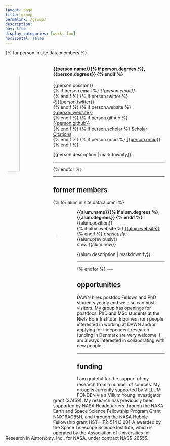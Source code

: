 ```yaml
---
layout: page
title: group
permalink: /group/
description:
nav: true
display_categories: [work, fun]
horizontal: false
---
```

{% for person in site.data.members %}

<!-- The paddingtop and margin-top edits allow anchors to link properly. -->

<div class="container">
    <div id = "{{person.name | replace: ' ', '-'}}" class="row" style="padding-top: 60px; margin-top: -60px;">
      <img style="float: left; height:30%; width: 30%; border-radius: 50%;" src="{{ person.image | prepend: '/assets/img/' | prepend: site.baseurl | prepend: site.url }}" alt="photo of {{person.name}}">
    <div class="col-sm-8" >
        <h4>{{person.name}}{% if person.degrees %}, {{person.degrees}} {% endif %}</h4>
        {{person.position}} <br>
            {% if person.email %}
            <i class="fa fa-envelope"></i> <em>{{person.email}}</em> <br>
            {% endif %}
            {% if person.twitter %}
              <i class="fab fa-twitter"></i> <a href= "http://twitter.com/{{person.twitter}}" target="_blank"> @{{person.twitter}} </a> <br>
            {% endif %}
            {% if person.website %}
              <i class="fa fa-globe"></i> <a href= "{{person.website}}" target="_blank">{{person.website}}</a> <br>
            {% endif %}
            {% if person.github %}
              <i class="fab fa-github"></i> <a href= "https://github.com/{{person.github}}" target="_blank"> {{person.github}} </a> <br>
            {% endif %}
            {% if person.scholar %}
              <i class="ai ai-google-scholar"></i> <a href= "http://scholar.google.com/citations?user={{person.scholar}}" target="_blank"> Scholar Citations </a> <br>
            {% endif %}
            {% if person.orcid %}
              <i class="ai ai-orcid"></i> <a href="http://{{person.orcid}}" target="_blank"> {{person.orcid}}</a> <br>
            {% endif %}
        <p class="text-justify">{{person.description | markdownify}}</p>

</div>
</div>
</div>
<hr>
{% endfor %}

---

## former members

<!-- {% for alum in site.data.alumni %} -->

<!-- <div class="col-sm-12" >
    <b>{{alum.name}}{% if alum.degrees %}, {{alum.degrees}} {% endif %}</b>    
    {% if alum.website %}
      <i class="fa fa-globe"></i> <a href= "{{alum.website}}" target="_blank">{{alum.website}}</a>
    {% endif %}<br>
    <i>previously:</i> {{alum.previously}} <br>
    <i>now:</i> {{alum.now}}<br><br>
</div>
{% endfor %} -->

{% for alum in site.data.alumni %}

<div class="container">
    <div id = "{{alum.name | replace: ' ', '-'}}" class="row" style="padding-top: 60px; margin-top: -60px;">
      <img style="float: left; height: 15%; width: 15%; border-radius: 50%;" src="{{ alum.image | prepend: '/assets/img/' | prepend: site.baseurl | prepend: site.url }}" alt="photo of {{alum.name}}">
    <div class="col-sm-10" >
        <b>{{alum.name}}{% if alum.degrees %}, {{alum.degrees}} {% endif %}</b>
        {{alum.position}}<br>
        {% if alum.website %}
          <i class="fa fa-globe"></i> <a href= "{{alum.website}}" target="_blank">{{alum.website}}<br></a>
        {% endif %}
        <i>previously:</i> {{alum.previously}} <br>
        <i>now:</i> {{alum.now}}
        <p class="text-justify">{{alum.description | markdownify}}</p>

</div>
</div>
</div>
<hr>
{% endfor %}
---

## opportunities

DAWN hires postdoc Fellows and PhD students yearly and we also can host visitors. My group has openings for postdocs, PhD and MSc students at the Niels Bohr Institute. Inquiries from people interested in working at DAWN and/or applying for independent research funding in Denmark are very welcome. I am always interested in collaborating with new people.

---

## funding

I am grateful for the support of my research from a number of sources. My group is currently supported by VILLUM FONDEN via a Villum Young Investigator grant (37459). My research has previously been supported by NASA Headquarters through the NASA Earth and Space Science Fellowship Program Grant NNX16AO85H, and through the NASA Hubble Fellowship grant HST-HF2-51413.001-A awarded by the Space Telescope Science Institute, which is operated by the Association of Universities for Research in Astronomy, Inc., for NASA, under contract NAS5-26555.
